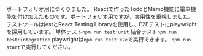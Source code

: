 ポートフォリオ用につくりました。
Reactで作ったTodoとMemo機能に電卓機能を付け加えたものです。ポートフォリオ用ですが、実用性を重視しました。
テストツールはjestとReact Testing Libraryを使用し、E2Eテストにplaywrightを採用しています。
単体テスト```npm run test:unit```
結合テスト```npm run test:integration```
playwrightは```npm run test:e2e```で実行できます。
```npm run start```で実行してください。
